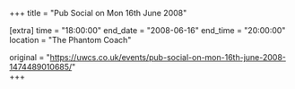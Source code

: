 +++
title = "Pub Social on Mon 16th June 2008"

[extra]
time = "18:00:00"
end_date = "2008-06-16"
end_time = "20:00:00"
location = "The Phantom Coach"

original = "https://uwcs.co.uk/events/pub-social-on-mon-16th-june-2008-1474489010685/"    
+++



